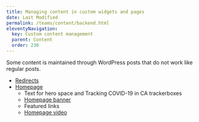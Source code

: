 ```yaml
---
title: Managing content in custom widgets and pages
date: Last Modified 
permalink: /teams/content/backend.html
eleventyNavigation:
  key: Custom content management
  parent: Content
  order: 230
---
```


Some content is maintained through WordPress posts that do not work like regular posts.

* [Redirects](https://cagov.github.io/covid19.ca.gov-site-eng-playbook/teams/content/redirects.html)
* [Homepage](https://cagov.github.io/covid19.ca.gov-site-eng-playbook/teams/content/homepage.html)
  * Text for hero space and Tracking COVID-19 in CA trackerboxes
  * [Homepage banner](https://cagov.github.io/covid19.ca.gov-site-eng-playbook/teams/content/banner.html)
  * Featured links
  * [Homepage video](https://cagov.github.io/covid19.ca.gov-site-eng-playbook/teams/content/video.html)
